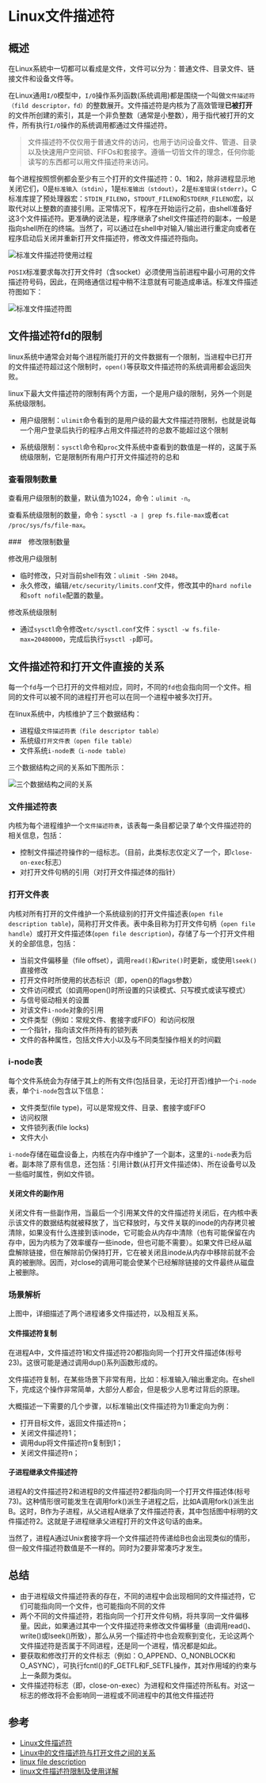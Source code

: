 # Linux文件描述符

## 概述

在Linux系統中一切都可以看成是文件，文件可以分为：普通文件、目录文件、链接文件和设备文件等。

在Linux通用`I/O`模型中，`I/O`操作系列函数(系统调用)都是围绕一个叫做`文件描述符（fild descriptor，fd）`的整数展开。文件描述符是内核为了高效管理**已被打开**的文件所创建的索引，其是一个非负整数（通常是小整数），用于指代被打开的文件，所有执行`I/O`操作的系统调用都通过文件描述符。

> 文件描述符不仅仅用于普通文件的访问，也用于访问设备文件、管道、目录以及快速用户空间锁、FIFOs和套接字。遵循一切皆文件的理念，任何你能读写的东西都可以用文件描述符来访问。

每个进程按照惯例都会至少有三个打开的文件描述符：0、1和2，除非进程显示地关闭它们，0是`标准输入（stdin）`，1是`标准输出（stdout）`，2是`标准错误(stderr)`。C标准库提了预处理器宏：`STDIN_FILENO`，`STDOUT_FILENO`和`STDERR_FILENO`宏，以取代对以上整数的直接引用。正常情况下，程序在开始运行之前，由shell准备好这3个文件描述符。更准确的说法是，程序继承了shell文件描述符的副本，一般是指向shell所在的终端。当然了，可以通过在shell中对输入/输出进行重定向或者在程序启动后关闭并重新打开文件描述符，修改文件描述符指向。

![标准文件描述符使用过程](resources/fd-std.png)

`POSIX`标准要求每次打开文件时（含socket）必须使用当前进程中最小可用的文件描述符号码，因此，在网络通信过程中稍不注意就有可能造成串话。标准文件描述符图如下：

![标准文件描述符图](resources/fd-std1.png)

## 文件描述符fd的限制

linux系统中通常会对每个进程所能打开的文件数据有一个限制，当进程中已打开的文件描述符超过这个限制时，`open()`等获取文件描述符的系统调用都会返回失败。

linux下最大文件描述符的限制有两个方面，一个是用户级的限制，另外一个则是系统级限制。

- 用户级限制：`ulimit`命令看到的是用户级的最大文件描述符限制，也就是说每一个用户登录后执行的程序占用文件描述符的总数不能超过这个限制

- 系统级限制：`sysctl`命令和`proc`文件系统中查看到的数值是一样的，这属于系统级限制，它是限制所有用户打开文件描述符的总和

### 查看限制数量

查看用户级限制的数量，默认值为1024，命令：`ulimit -n`。

查看系统级限制的数量，命令：`sysctl -a | grep fs.file-max`或者`cat /proc/sys/fs/file-max`。

###　修改限制数量

修改用户级限制

- 临时修改，只对当前shell有效：`ulimit -SHn 2048`。
- 永久修改，编辑`/etc/security/limits.conf`文件，修改其中的`hard nofile`和`soft nofile`配置的数量。

修改系统级限制

- 通过`sysctl`命令修改`etc/sysctl.conf`文件：`sysctl -w fs.file-max=20480000`，完成后执行`sysctl -p`即可。

## 文件描述符和打开文件直接的关系

每一个`fd`与一个已打开的文件相对应，同时，不同的`fd`也会指向同一个文件。相同的文件可以被不同的进程打开也可以在同一个进程中被多次打开。

在linux系统中，内核维护了三个数据结构：

- 进程级`文件描述符表（file descriptor table）`
- 系统级`打开文件表（open file table）`
- 文件系统`i-node表（i-node table）`

三个数据结构之间的关系如下图所示：

![三个数据结构之间的关系](resources/fd-table.png)

### 文件描述符表

内核为每个进程维护一个`文件描述符表`，该表每一条目都记录了单个文件描述符的相关信息，包括：

- 控制文件描述符操作的一组标志。（目前，此类标志仅定义了一个，即`close-on-exec`标志）
- 对打开文件句柄的引用（对打开文件描述体的指针）

### 打开文件表

内核对所有打开的文件维护一个系统级别的打开文件描述表(`open file description table`)，简称打开文件表。表中条目称为打开文件句柄（`open file handle`）或打开文件描述体(`open file description`)，存储了与一个打开文件相关的全部信息，包括：

- 当前文件偏移量（file offset），调用`read()`和`write()`时更新，或使用`lseek()`直接修改
- 打开文件时所使用的状态标识（即，open()的flags参数）
- 文件访问模式（如调用open()时所设置的只读模式、只写模式或读写模式）
- 与信号驱动相关的设置
- 对该文件`i-node`对象的引用
- 文件类型（例如：常规文件、套接字或FIFO）和访问权限
- 一个指针，指向该文件所持有的锁列表
- 文件的各种属性，包括文件大小以及与不同类型操作相关的时间戳

### i-node表

每个文件系统会为存储于其上的所有文件(包括目录，无论打开否)维护一个`i-node`表，单个`i-node`包含以下信息：

- 文件类型(file type)，可以是常规文件、目录、套接字或FIFO
- 访问权限
- 文件锁列表(file locks)
- 文件大小

`i-node`存储在磁盘设备上，内核在内存中维护了一个副本，这里的`i-node`表为后者。副本除了原有信息，还包括：引用计数(从打开文件描述体)、所在设备号以及一些临时属性，例如文件锁。

#### 关闭文件的副作用

关闭文件有一些副作用，当最后一个引用某文件的文件描述符关闭后，在内核中表示该文件的数据结构就被释放了，当它释放时，与文件关联的inode的内存拷贝被清除，如果没有什么连接到该inode，它可能会从内存中清除（也有可能保留在内存中，因为内核为了效率缓存一些inode，但也可能不需要）。如果文件已经从磁盘解除链接，但在解除前仍保持打开，它在被关闭且inode从内存中移除前就不会真的被删除。因而，对close的调用可能会使某个已经解除链接的文件最终从磁盘上被删除。

### 场景解析

上图中，详细描述了两个进程诸多文件描述符，以及相互关系。

#### 文件描述符复制

在进程A中，文件描述符1和文件描述符20都指向同一个打开文件描述体(标号23)。这很可能是通过调用dup()系列函数形成的。

文件描述符复制，在某些场景下非常有用，比如：标准输入/输出重定向。在shell下，完成这个操作非常简单，大部分人都会，但是极少人思考过背后的原理。

大概描述一下需要的几个步骤，以标准输出(文件描述符为1)重定向为例：

- 打开目标文件，返回文件描述符n；
- 关闭文件描述符1；
- 调用dup将文件描述符n复制到1；
- 关闭文件描述符n；

#### 子进程继承文件描述符

进程A的文件描述符2和进程B的文件描述符2都指向同一个打开文件描述体(标号73)。这种情形很可能发生在调用fork()派生子进程之后，比如A调用fork()派生出B。这时，B作为子进程，从父进程A继承了文件描述符表，其中包括图中标明的文件描述符2。这就是子进程继承父进程打开的文件这句话的由来。

当然了，进程A通过Unix套接字将一个文件描述符传递给B也会出现类似的情形，但一般文件描述符数值是不一样的。同时为2要非常凑巧才发生。

## 总结

- 由于进程级文件描述符表的存在，不同的进程中会出现相同的文件描述符，它们可能指向同一个文件，也可能指向不同的文件
- 两个不同的文件描述符，若指向同一个打开文件句柄，将共享同一文件偏移量。因此，如果通过其中一个文件描述符来修改文件偏移量（由调用read()、write()或lseek()所致），那么从另一个描述符中也会观察到变化，无论这两个文件描述符是否属于不同进程，还是同一个进程，情况都是如此。
- 要获取和修改打开的文件标志（例如：O_APPEND、O_NONBLOCK和O_ASYNC），可执行fcntl()的F_GETFL和F_SETFL操作，其对作用域的约束与上一条颇为类似。
- 文件描述符标志（即，close-on-exec）为进程和文件描述符所私有。对这一标志的修改将不会影响同一进程或不同进程中的其他文件描述符


## 参考

- [Linux文件描述符](https://www.jianshu.com/p/430340c4a37a)
- [Linux中的文件描述符与打开文件之间的关系](https://blog.csdn.net/cywosp/article/details/38965239)
- [linux file description](http://guoshaoguang.com/blog/2013/08/03/linux-file-description/)
- [linux文件描述符限制及使用详解](https://www.jianshu.com/p/20f1e96557e3)